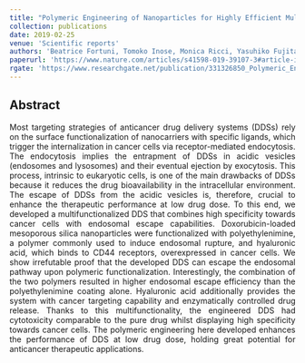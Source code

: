 ```yaml
---
title: "Polymeric Engineering of Nanoparticles for Highly Efficient Multifunctional Drug Delivery Systems"
collection: publications
date: 2019-02-25
venue: 'Scientific reports'
authors: 'Beatrice Fortuni, Tomoko Inose, Monica Ricci, Yasuhiko Fujita, Indra Van Zundert, Akito Masuhara, Eduard Fron, Hideaki Mizuno, Loredana Latterini, Susana Rocha, Hiroshi Uji-i'
paperurl: 'https://www.nature.com/articles/s41598-019-39107-3#article-info'
rgate: 'https://www.researchgate.net/publication/331326850_Polymeric_Engineering_of_Nanoparticles_for_Highly_Efficient_Multifunctional_Drug_Delivery_Systems'
---
```

<h2> Abstract </h2>
<p align= "justify">
Most targeting strategies of anticancer drug delivery systems (DDSs) rely on the surface functionalization of nanocarriers with specific ligands, which trigger the internalization in cancer cells via receptor-mediated endocytosis. The endocytosis implies the entrapment of DDSs in acidic vesicles (endosomes and lysosomes) and their eventual ejection by exocytosis. This process, intrinsic to eukaryotic cells, is one of the main drawbacks of DDSs because it reduces the drug bioavailability in the intracellular environment. The escape of DDSs from the acidic vesicles is, therefore, crucial to enhance the therapeutic performance at low drug dose. To this end, we developed a multifunctionalized DDS that combines high specificity towards cancer cells with endosomal escape capabilities. Doxorubicin-loaded mesoporous silica nanoparticles were functionalized with polyethylenimine, a polymer commonly used to induce endosomal rupture, and hyaluronic acid, which binds to CD44 receptors, overexpressed in cancer cells. We show irrefutable proof that the developed DDS can escape the endosomal pathway upon polymeric functionalization. Interestingly, the combination of the two polymers resulted in higher endosomal escape efficiency than the polyethylenimine coating alone. Hyaluronic acid additionally provides the system with cancer targeting capability and enzymatically controlled drug release. Thanks to this multifunctionality, the engineered DDS had cytotoxicity comparable to the pure drug whilst displaying high specificity towards cancer cells. The polymeric engineering here developed enhances the performance of DDS at low drug dose, holding great potential for anticancer therapeutic applications.
